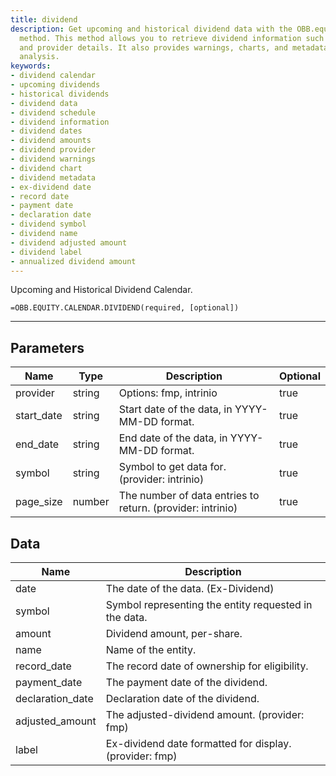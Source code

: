 ```yaml
---
title: dividend
description: Get upcoming and historical dividend data with the OBB.equity.calendar.dividend
  method. This method allows you to retrieve dividend information such as dates, amounts,
  and provider details. It also provides warnings, charts, and metadata for further
  analysis.
keywords: 
- dividend calendar
- upcoming dividends
- historical dividends
- dividend data
- dividend schedule
- dividend information
- dividend dates
- dividend amounts
- dividend provider
- dividend warnings
- dividend chart
- dividend metadata
- ex-dividend date
- record date
- payment date
- declaration date
- dividend symbol
- dividend name
- dividend adjusted amount
- dividend label
- annualized dividend amount
---
```


<!-- markdownlint-disable MD041 -->

Upcoming and Historical Dividend Calendar.

```excel wordwrap
=OBB.EQUITY.CALENDAR.DIVIDEND(required, [optional])
```

---

## Parameters

| Name | Type | Description | Optional |
| ---- | ---- | ----------- | -------- |
| provider | string | Options: fmp, intrinio | true |
| start_date | string | Start date of the data, in YYYY-MM-DD format. | true |
| end_date | string | End date of the data, in YYYY-MM-DD format. | true |
| symbol | string | Symbol to get data for. (provider: intrinio) | true |
| page_size | number | The number of data entries to return. (provider: intrinio) | true |

## Data

| Name | Description |
| ---- | ----------- |
| date | The date of the data. (Ex-Dividend)  |
| symbol | Symbol representing the entity requested in the data.  |
| amount | Dividend amount, per-share.  |
| name | Name of the entity.  |
| record_date | The record date of ownership for eligibility.  |
| payment_date | The payment date of the dividend.  |
| declaration_date | Declaration date of the dividend.  |
| adjusted_amount | The adjusted-dividend amount. (provider: fmp) |
| label | Ex-dividend date formatted for display. (provider: fmp) |
